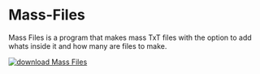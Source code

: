 # Mass-Files
Mass Files is a program that makes mass TxT files with the option to add whats inside it and how many are files to make.

[![download Mass Files](http://cf067b.medialib.glogster.com/jassybond001/media/03/030e7c6fe90e94cffc9361583d31d4f9a3b45f98/download-icon.png)](https://github.com/JavaProjectTesting/Mass-Files/releases/tag/0100110101100001011100110111001100100000010001100110100101101100011001010111001100100001)

